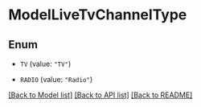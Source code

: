 # ModelLiveTvChannelType

## Enum


* `TV` (value: `"TV"`)

* `RADIO` (value: `"Radio"`)


[[Back to Model list]](../README.md#documentation-for-models) [[Back to API list]](../README.md#documentation-for-api-endpoints) [[Back to README]](../README.md)


